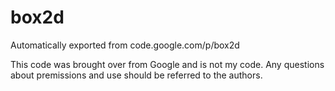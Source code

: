 # box2d
Automatically exported from code.google.com/p/box2d

This code was brought over from Google and is not my code.
Any questions about premissions and use should be referred to the authors.
